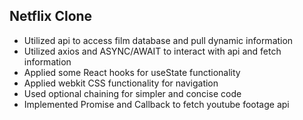 ## Netflix Clone

- Utilized api to access film database and pull dynamic information
- Utilized axios and ASYNC/AWAIT to interact with api and fetch information
- Applied some React hooks for useState functionality
- Applied webkit CSS functionality for navigation
- Used optional chaining for simpler and concise code
- Implemented Promise and Callback to fetch youtube footage api

